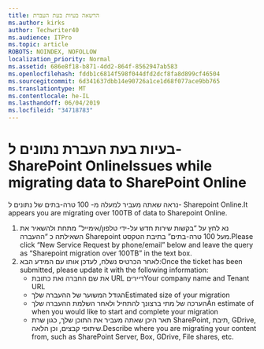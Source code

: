 ```yaml
---
title: הרשאה בעיות בעת העברת
ms.author: kirks
author: Techwriter40
ms.audience: ITPro
ms.topic: article
ROBOTS: NOINDEX, NOFOLLOW
localization_priority: Normal
ms.assetid: 686e8f18-b871-4dd2-864f-8562947ab583
ms.openlocfilehash: fddb1c6814f598f044dfd2dcf8fa8d899cf46504
ms.sourcegitcommit: 6d341637dbb14e90726a1ce1d68f077ace9bb765
ms.translationtype: MT
ms.contentlocale: he-IL
ms.lasthandoff: 06/04/2019
ms.locfileid: "34718783"
---
```

# <a name="issues-while-migrating-data-to-sharepoint-online"></a><span data-ttu-id="09b84-102">בעיות בעת העברת נתונים ל- SharePoint Online</span><span class="sxs-lookup"><span data-stu-id="09b84-102">Issues while migrating data to SharePoint Online</span></span>

<p><span data-ttu-id="09b84-103">נראה שאתה מעביר למעלה מ- 100 טרה-בתים של נתונים ל- Sharepoint Online.</span><span class="sxs-lookup"><span data-stu-id="09b84-103">It appears you are migrating over 100TB of data to Sharepoint Online.</span></span></p> <ol> <li><span data-ttu-id="09b84-104">נא לחץ על &ldquo;בקשות שירות חדש על-ידי טלפון/אימייל&rdquo; מתחת ולהשאיר את השאילתה כ &ldquo;ההעברה Sharepoint מעל 100 טרה-בתים&rdquo; בתיבת הטקסט.</span><span class="sxs-lookup"><span data-stu-id="09b84-104">Please click &ldquo;New Service Request by phone/email&rdquo; below and leave the query as &ldquo;Sharepoint migration over 100TB&rdquo; in the text box.</span></span></li> <li><span data-ttu-id="09b84-105">לאחר הכרטיס נשלח, לעדכן אותו עם המידע הבא:</span><span class="sxs-lookup"><span data-stu-id="09b84-105">Once the ticket has been submitted, please update it with the following information:</span></span> <ul> <li><span data-ttu-id="09b84-106">את שם החברה ואת כתובת URL דיירים</span><span class="sxs-lookup"><span data-stu-id="09b84-106">Your company name and Tenant URL</span></span></li> <li><span data-ttu-id="09b84-107">הגודל המשוער של ההעברה שלך</span><span class="sxs-lookup"><span data-stu-id="09b84-107">Estimated size of your migration</span></span></li> <li><span data-ttu-id="09b84-108">הערכה של מתי ברצונך להתחיל ולאחר השלמת ההעברה שלך</span><span class="sxs-lookup"><span data-stu-id="09b84-108">An estimate of when you would like to start and complete your migration</span></span></li> <li><span data-ttu-id="09b84-109">תאר היכן שאתה מעביר את התוכן שלך, כגון שרת SharePoint, תיבת, GDrive, שיתופי קבצים, וכן הלאה.</span><span class="sxs-lookup"><span data-stu-id="09b84-109">Describe where you are migrating your content from, such as SharePoint Server, Box, GDrive, File shares, etc.</span></span></li> </ul> </li> </ol>


  

